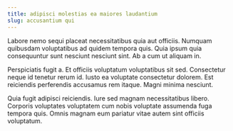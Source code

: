 ```yaml
---
title: adipisci molestias ea maiores laudantium
slug: accusantium qui
---
```


Labore nemo sequi placeat necessitatibus quia aut officiis. Numquam quibusdam voluptatibus ad quidem tempora quis. Quia ipsum quia consequuntur sunt nesciunt nesciunt sint. Ab a cum ut aliquam in.

Perspiciatis fugit a. Et officiis voluptatum voluptatibus sit sed. Consectetur neque id tenetur rerum id. Iusto ea voluptate consectetur dolorem. Est reiciendis perferendis accusamus rem itaque. Magni minima nesciunt.

Quia fugit adipisci reiciendis. Iure sed magnam necessitatibus libero. Corporis voluptates voluptatem cum nobis voluptate assumenda fuga tempora quis. Omnis magnam eum pariatur vitae autem sint officiis voluptatum.
